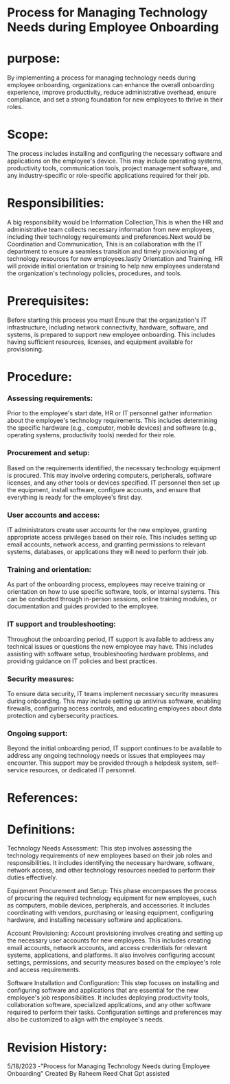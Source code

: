 # Process for Managing Technology Needs during Employee Onboarding

# purpose:
By implementing a process for managing technology needs during employee onboarding, organizations can enhance the overall onboarding experience, improve productivity, reduce administrative overhead, ensure compliance, and set a strong foundation for new employees to thrive in their roles.

# Scope:
The process includes installing and configuring the necessary software and applications on the employee's device. This may include operating systems, productivity tools, communication tools, project management software, and any industry-specific or role-specific applications required for their job.

# Responsibilities:
A big responsibility would be Information Collection,This is when the HR and administrative team collects necessary information from new employees, including their technology requirements and preferences.Next would be Coordination and Communication, This is an collaboration with the IT department to ensure a seamless transition and timely provisioning of technology resources for new employees.lastly Orientation and Training, HR will provide initial orientation or training to help new employees understand the organization's technology policies, procedures, and tools.

# Prerequisites:
 Before starting this process you must Ensure that the organization's IT infrastructure, including network connectivity, hardware, software, and systems, is prepared to support new employee onboarding. This includes having sufficient resources, licenses, and equipment available for provisioning.
 

# Procedure:

### Assessing requirements: 
Prior to the employee's start date, HR or IT personnel gather information about the employee's technology requirements. This includes determining the specific hardware (e.g., computer, mobile devices) and software (e.g., operating systems, productivity tools) needed for their role.

### Procurement and setup:
Based on the requirements identified, the necessary technology equipment is procured. This may involve ordering computers, peripherals, software licenses, and any other tools or devices specified. IT personnel then set up the equipment, install software, configure accounts, and ensure that everything is ready for the employee's first day.

### User accounts and access: 
IT administrators create user accounts for the new employee, granting appropriate access privileges based on their role. This includes setting up email accounts, network access, and granting permissions to relevant systems, databases, or applications they will need to perform their job.

### Training and orientation:
As part of the onboarding process, employees may receive training or orientation on how to use specific software, tools, or internal systems. This can be conducted through in-person sessions, online training modules, or documentation and guides provided to the employee.

### IT support and troubleshooting:
Throughout the onboarding period, IT support is available to address any technical issues or questions the new employee may have. This includes assisting with software setup, troubleshooting hardware problems, and providing guidance on IT policies and best practices.

### Security measures:
To ensure data security, IT teams implement necessary security measures during onboarding. This may include setting up antivirus software, enabling firewalls, configuring access controls, and educating employees about data protection and cybersecurity practices.

### Ongoing support:
Beyond the initial onboarding period, IT support continues to be available to address any ongoing technology needs or issues that employees may encounter. This support may be provided through a helpdesk system, self-service resources, or dedicated IT personnel.

# References:

# Definitions:
Technology Needs Assessment: This step involves assessing the technology requirements of new employees based on their job roles and responsibilities. It includes identifying the necessary hardware, software, network access, and other technology resources needed to perform their duties effectively.

Equipment Procurement and Setup: This phase encompasses the process of procuring the required technology equipment for new employees, such as computers, mobile devices, peripherals, and accessories. It includes coordinating with vendors, purchasing or leasing equipment, configuring hardware, and installing necessary software and applications.

Account Provisioning: Account provisioning involves creating and setting up the necessary user accounts for new employees. This includes creating email accounts, network accounts, and access credentials for relevant systems, applications, and platforms. It also involves configuring account settings, permissions, and security measures based on the employee's role and access requirements.

Software Installation and Configuration: This step focuses on installing and configuring software and applications that are essential for the new employee's job responsibilities. It includes deploying productivity tools, collaboration software, specialized applications, and any other software required to perform their tasks. Configuration settings and preferences may also be customized to align with the employee's needs.


# Revision History: 
5/18/2023 -"Process for Managing Technology Needs during Employee Onboarding" Created By Raheem Reed Chat Gpt assisted 











